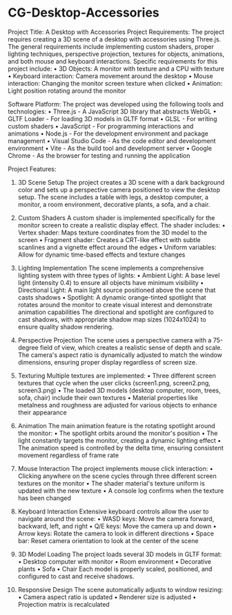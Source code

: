 # CG-Desktop-Accessories

Project Title:
A Desktop with Accessories
Project Requirements:
The project requires creating a 3D scene of a desktop with accessories using Three.js. The general requirements include implementing custom shaders, proper lighting techniques, perspective projection, textures for objects, animations, and both mouse and keyboard interactions.
Specific requirements for this project include:
•	3D Objects: A monitor with texture and a CPU with texture
•	Keyboard interaction: Camera movement around the desktop
•	Mouse interaction: Changing the monitor screen texture when clicked
•	Animation: Light position rotating around the monitor

Software Platform:
The project was developed using the following tools and technologies:
•	Three.js - A JavaScript 3D library that abstracts WebGL
•	GLTF Loader - For loading 3D models in GLTF format
•	GLSL - For writing custom shaders
•	JavaScript - For programming interactions and animations
•	Node.js - For the development environment and package management
•	Visual Studio Code - As the code editor and development environment
•	Vite - As the build tool and development server
•	Google Chrome - As the browser for testing and running the application

Project Features:
1. 3D Scene Setup
The project creates a 3D scene with a dark background color and sets up a perspective camera positioned to view the desktop setup. The scene includes a table with legs, a desktop computer, a monitor, a room environment, decorative plants, a sofa, and a chair.
2. Custom Shaders
A custom shader is implemented specifically for the monitor screen to create a realistic display effect. The shader includes:
•	Vertex shader: Maps texture coordinates from the 3D model to the screen
•	Fragment shader: Creates a CRT-like effect with subtle scanlines and a vignette effect around the edges
•	Uniform variables: Allow for dynamic time-based effects and texture changes
3. Lighting Implementation
The scene implements a comprehensive lighting system with three types of lights:
•	Ambient Light: A base level light (intensity 0.4) to ensure all objects have minimum visibility
•	Directional Light: A main light source positioned above the scene that casts shadows
•	Spotlight: A dynamic orange-tinted spotlight that rotates around the monitor to create visual interest and demonstrate animation capabilities
The directional and spotlight are configured to cast shadows, with appropriate shadow map sizes (1024x1024) to ensure quality shadow rendering.
4. Perspective Projection
The scene uses a perspective camera with a 75-degree field of view, which creates a realistic sense of depth and scale. The camera's aspect ratio is dynamically adjusted to match the window dimensions, ensuring proper display regardless of screen size.
5. Texturing
Multiple textures are implemented:
•	Three different screen textures that cycle when the user clicks (screen1.png, screen2.png, screen3.png)
•	The loaded 3D models (desktop computer, room, trees, sofa, chair) include their own textures
•	Material properties like metalness and roughness are adjusted for various objects to enhance their appearance

6. Animation
The main animation feature is the rotating spotlight around the monitor:
•	The spotlight orbits around the monitor's position
•	The light constantly targets the monitor, creating a dynamic lighting effect
•	The animation speed is controlled by the delta time, ensuring consistent movement regardless of frame rate
7. Mouse Interaction
The project implements mouse click interaction:
•	Clicking anywhere on the scene cycles through three different screen textures on the monitor
•	The shader material's texture uniform is updated with the new texture
•	A console log confirms when the texture has been changed
8. Keyboard Interaction
Extensive keyboard controls allow the user to navigate around the scene:
•	WASD keys: Move the camera forward, backward, left, and right
•	Q/E keys: Move the camera up and down
•	Arrow keys: Rotate the camera to look in different directions
•	Space bar: Reset camera orientation to look at the center of the scene
9. 3D Model Loading
The project loads several 3D models in GLTF format:
•	Desktop computer with monitor
•	Room environment
•	Decorative plants
•	Sofa
•	Chair
Each model is properly scaled, positioned, and configured to cast and receive shadows.
10. Responsive Design
The scene automatically adjusts to window resizing:
•	Camera aspect ratio is updated
•	Renderer size is adjusted
•	Projection matrix is recalculated
